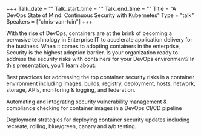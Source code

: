 +++
Talk_date = ""
Talk_start_time = ""
Talk_end_time = ""
Title = "A DevOps State of Mind: Continuous Security with Kubernetes"
Type = "talk"
Speakers = ["chris-van-tuin"]
+++

With the rise of DevOps, containers are at the brink of becoming a pervasive technology in Enterprise IT to accelerate application delivery for the business. When it comes to adopting containers in the enterprise, Security is the highest adoption barrier. Is your organization ready to address the security risks with containers for your DevOps environment?  In this presentation, you’ll learn about:

Best practices for addressing the top container security risks in a container environment including images, builds, registry, deployment, hosts, network, storage, APIs, monitoring & logging, and federation.

Automating and integrating security vulnerability management & compliance checking for container images in a DevOps CI/CD pipeline

Deployment strategies for deploying container security updates including recreate, rolling, blue/green, canary and a/b testing.
